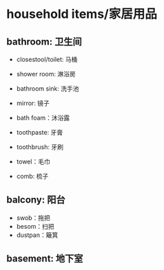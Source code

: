 # household items/家居用品

## bathroom: 卫生间

* closestool/toilet: 马桶
* shower room: 淋浴房
* bathroom sink: 洗手池

* mirror: 镜子
* bath foam：沐浴露
* toothpaste: 牙膏
* toothbrush: 牙刷
* towel：毛巾
* comb: 梳子


## balcony: 阳台
* swob：拖把
* besom：扫把
* dustpan：簸箕

## basement: 地下室
